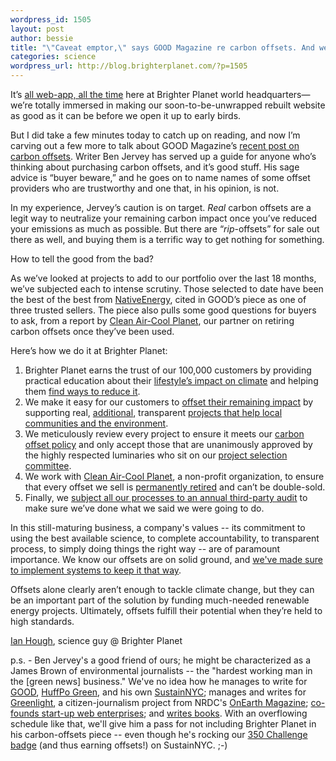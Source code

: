 ```yaml
--- 
wordpress_id: 1505
layout: post
author: bessie
title: "\"Caveat emptor,\" says GOOD Magazine re carbon offsets. And we agree."
categories: science
wordpress_url: http://blog.brighterplanet.com/?p=1505
---
```

It’s <a href="http://blog.brighterplanet.com/2009/05/29/what’re-they-building-in-there/">all web-app, all the time</a> here at Brighter Planet world headquarters—we’re totally immersed in making our soon-to-be-unwrapped rebuilt website as good as it can be before we open it up to early birds.

But I did take a few minutes today to catch up on reading, and now I’m carving out a few more to talk about GOOD Magazine’s <a href="http://www.good.is/post/carbon-offset-caveat-emptor/">recent post on carbon offsets</a>. Writer Ben Jervey has served up a guide for anyone who’s thinking about purchasing carbon offsets, and it’s good stuff. His sage advice is “buyer beware,” and he goes on to name names of some offset providers who are trustworthy and one that, in his opinion, is not.

In my experience, Jervey’s caution is on target. <em>Real</em> carbon offsets are a legit way to neutralize your remaining carbon impact once you’ve reduced your emissions as much as possible. But there are “<em>rip</em>-offsets” for sale out there as well, and buying them is a terrific way to get nothing for something.

How to tell the good from the bad?

As we’ve looked at projects to add to our portfolio over the last 18 months, we’ve subjected each to intense scrutiny. Those selected to date have been the best of the best from <a href="http://www.nativeenergy.com/">NativeEnergy</a>, cited in GOOD’s piece as one of three trusted sellers. The piece also pulls some good questions for buyers to ask, from a report by <a href="http://cleanair-coolplanet.org/">Clean Air-Cool Planet</a>, our partner on retiring carbon offsets once they’ve been used.

Here’s how we do it at Brighter Planet:
<ol>
	<li>Brighter Planet earns the trust of our 100,000 customers by providing practical education about their <a href="http://brighterplanet.com/learn">lifestyle’s impact on climate</a> and helping them <a href="http://brighterplanet.com/conservation_recommendations">find ways to reduce it</a>.</li>
	<li>We make it easy for our customers to <a href="http://brighterplanet.com/act">offset their remaining impact</a> by supporting real, <a href="http://brighterplanet.com/entries/quality_of_additionality">additional</a>, transparent <a href="http://brighterplanet.com/impact">projects that help local communities and the environment</a>.</li>
	<li>We meticulously review every project to ensure it meets our <a href="http://brighterplanet.com/policy">carbon offset policy</a> and only accept those that are unanimously approved by the highly respected luminaries who sit on our <a href="http://brighterplanet.com/groups/4">project selection committee</a>.</li>
	<li>We work with <a href="http://cleanair-coolplanet.org/">Clean Air-Cool Planet</a>, a non-profit organization, to ensure that every offset we sell is <a href="http://brighterplanet.com/entries/carbon_offset_retirement">permanently retired</a> and can’t be double-sold.</li>
	<li>Finally, we <a href="http://brighterplanet.com/entries/annual_audit">subject all our processes to an annual third-party audit</a> to make sure we’ve done what we said we were going to do.</li>
</ol>
In this still-maturing business, a company's values -- its commitment to using the best available science, to complete accountability, to transparent process, to simply doing things the right way -- are of paramount importance. We know our offsets are on solid ground, and <a href="http://brighterplanet.com/policy">we've made sure to implement systems to keep it that way</a>. 

Offsets alone clearly aren’t enough to tackle climate change, but they can be an important part of the solution by funding much-needed renewable energy projects. Ultimately, offsets fulfill their potential when they’re held to high standards.

<a href="http://brighterplanet.com/users/717/public">Ian Hough</a>, science guy @ Brighter Planet

p.s. - Ben Jervey's a good friend of ours; he might be characterized as a James Brown of environmental journalists -- the "hardest working man in the [green news]  business." We've no idea how he manages to write for <a href="http://www.good.is/community/BenJervey">GOOD</a>, <a href="http://www.huffingtonpost.com/ben-jervey">HuffPo Green</a>, and his own <a href="http://sustainyc.com/">SustainNYC</a>; manages and writes for <a href="http://www.onearth.org/greenlight">Greenlight</a>, a citizen-journalism project from NRDC's <a href="http://www.onearth.org">OnEarth Magazine</a>; <a href="http://www.evolvist.com/">co-founds start-up web enterprises</a>; and <a href="http://www.greenapple.northeaststandard.com/">writes books</a>. With an overflowing schedule like that, we'll give him a pass for not including Brighter Planet in his carbon-offsets piece -- even though he's rocking our <a href="http://350.brighterplanet.com/">350 Challenge badge</a> (and thus earning offsets!) on SustainNYC. ;-)
